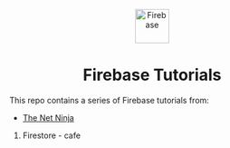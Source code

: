 <p align="center">
  <img alt="Firebase" src="https://firebase.google.com/images/brand-guidelines/logo-vertical.png" width="60" />
</p>
<h1 align="center">
  Firebase Tutorials
</h1>

This repo contains a series of Firebase tutorials from:
 * <a href='https://www.youtube.com/channel/UCW5YeuERMmlnqo4oq8vwUpg'>The Net Ninja</a>


1. Firestore - cafe
